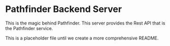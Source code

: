# Pathfinder Backend Server

This is the magic behind Pathfinder. This server provides the Rest API that is the Pathfinder service.

This is a placeholder file until we create a more comprehensive README.
